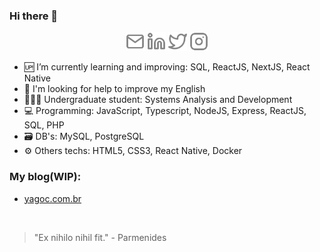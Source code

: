 ### Hi there 👋

<p align="center">
<a href="mailto:yagocrispim.r.s@gmail.com?Subject=Contato&body=Ola,%20Yago"><img src="./images/mail.svg" width="30"></img></a>
<a href="https://www.linkedin.com/in/yago-crispim-66b01619b/"><img src="./images/linkedin.svg" width="30"></img></a>
<a href="https://twitter.com/Souza_R96"><img src="./images/twitter.svg" width="30"></img></a>
<a href="https://www.instagram.com/yago.crs/"><img src="./images/instagram.svg" width="30"></img></a>
</p>




- 🆙 I’m currently learning and improving: SQL, ReactJS, NextJS, React Native
- 📣 I'm looking for help to improve my English
- 👩🏻‍🎓 Undergraduate student: Systems Analysis and Development
- 💻 Programming: JavaScript, Typescript, NodeJS, Express, ReactJS, SQL, PHP
- 🗃 DB's: MySQL, PostgreSQL
- ⚙️ Others techs: HTML5, CSS3, React Native, Docker



### My blog(WIP):

- [yagoc.com.br](https://www.yagoc.com.br)



<br>

> "Ex nihilo nihil fit." - Parmenides

